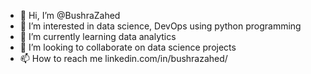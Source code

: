- 👋 Hi, I’m @BushraZahed
- 👀 I’m interested in data science, DevOps using python programming
- 🌱 I’m currently learning data analytics
- 💞️ I’m looking to collaborate on data science projects
- 📫 How to reach me linkedin.com/in/bushrazahed/

<!---
BushraZahed/BushraZahed is a ✨ special ✨ repository because its `README.md` (this file) appears on your GitHub profile.
You can click the Preview link to take a look at your changes.
--->
